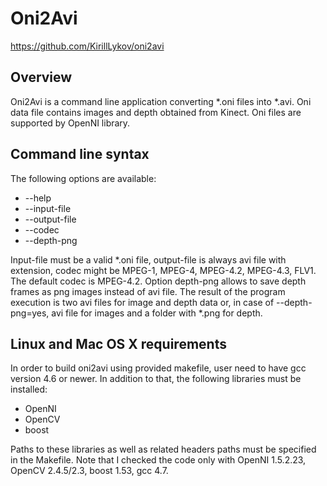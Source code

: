 Oni2Avi
============================

https://github.com/KirillLykov/oni2avi

Overview
--------

Oni2Avi is a command line application converting *.oni files into *.avi.
Oni data file contains images and depth obtained from Kinect. Oni files 
are supported by OpenNI library.

Command line syntax
--------------------------

The following options are available:

* --help
* --input-file
* --output-file
* --codec
* --depth-png

Input-file must be a valid *.oni file, output-file is always avi file with extension,
codec might be MPEG-1, MPEG-4, MPEG-4.2, MPEG-4.3, FLV1. The default
codec is MPEG-4.2. Option depth-png allows to save depth frames as png images instead of avi file.
The result of the program execution is two avi files for image and depth data 
or, in case of --depth-png=yes, avi file for images and a folder with *.png for depth.

Linux and Mac OS X requirements
--------------------------

In order to build oni2avi using provided makefile, user need to have gcc version 4.6 or newer.
In addition to that, the following libraries must be installed:
* OpenNI
* OpenCV
* boost

Paths to these libraries as well as related headers paths must be specified in the Makefile. 
Note that I checked the code only with OpenNI 1.5.2.23, OpenCV 2.4.5/2.3, boost 1.53, gcc 4.7.
